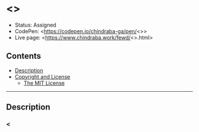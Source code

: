 # <<PRJ>>

-  Status: Assigned
-  CodePen: <https://codepen.io/chindraba-ga/pen/<<PEN>>>
-  Live page: <https://www.chindraba.work/fewd/<<PRJ>>.html>

## Contents

-  [Description](#description)
-  [Copyright and License](#copyright-and-license)
   -  [The MIT License](#the-mit-license)

---
## Description

### <<TITLE>>

<<DESC>>

The starter code is:

#### HTML

    <<STARTER_CODE>>

#### CSS

    <<STARTER_CSS>>

[TOP](#contents)

---
## Copyright and License

Copyright © 2020  Chindraba (Ronald Lamoreaux)

<[upskill@chindraba.work](mailto:upskill@chindraba.work?subject='<<PRJ>>')>

— All Rights Reserved

### The MIT License
    
    Permission is hereby granted, free of charge, to any person obtaining a
    copy of this software and associated documentation files (the "Software"),
    to deal in the Software without restriction, including without limitation
    the rights to use, copy, modify, merge, publish, distribute, sublicense,
    and/or sell copies of the Software, and to permit persons to whom the
    Software is furnished to do so, subject to the following conditions:

    The above copyright notice and this permission notice shall be included
    in all copies or substantial portions of the Software

    THE SOFTWARE IS PROVIDED "AS IS", WITHOUT WARRANTY OF ANY KIND, EXPRESS OR
    IMPLIED, INCLUDING BUT NOT LIMITED TO THE WARRANTIES OF MERCHANTABILITY,
    FITNESS FOR A PARTICULAR PURPOSE AND NONINFRINGE MENT. IN NO EVENT SHALL
    THE AUTHORS OR COPYRIGHT HOLDERS BE LIABLE FOR ANY CLAIM, DAMAGES OR OTHER
    LIABILITY, WHETHER IN AN ACTION OF CONTRACT, TORT OR OTHERWISE, ARISING
    FROM, OUT OF OR IN CONNECTION WITH THE SOFTWARE OR THE USE OR OTHER
    DEALINGS IN THE SOFTWARE.

[TOP](#contents)
